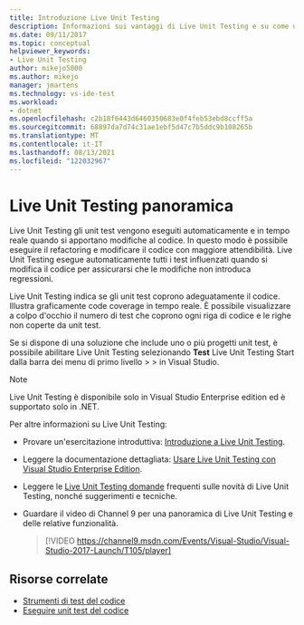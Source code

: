 ```yaml
---
title: Introduzione Live Unit Testing
description: Informazioni sui vantaggi di Live Unit Testing e su come usarlo quando si esegue il testing unità dei progetti.
ms.date: 09/11/2017
ms.topic: conceptual
helpviewer_keywords:
- Live Unit Testing
author: mikejo5000
ms.author: mikejo
manager: jmartens
ms.technology: vs-ide-test
ms.workload:
- dotnet
ms.openlocfilehash: c2b18f6443d6460350683e0f4feb53ebd8ccff5a
ms.sourcegitcommit: 68897da7d74c31ae1ebf5d47c7b5ddc9b108265b
ms.translationtype: MT
ms.contentlocale: it-IT
ms.lasthandoff: 08/13/2021
ms.locfileid: "122032967"
---
```

# <a name="live-unit-testing-overview"></a>Live Unit Testing panoramica

Live Unit Testing gli unit test vengono eseguiti automaticamente e in tempo reale quando si apportano modifiche al codice. In questo modo è possibile eseguire il refactoring e modificare il codice con maggiore attendibilità. Live Unit Testing esegue automaticamente tutti i test influenzati quando si modifica il codice per assicurarsi che le modifiche non introduca regressioni.

Live Unit Testing indica se gli unit test coprono adeguatamente il codice. Illustra graficamente code coverage in tempo reale. È possibile visualizzare a colpo d'occhio il numero di test che coprono ogni riga di codice e le righe non coperte da unit test.

Se si dispone di una soluzione che include uno o più progetti unit test, è possibile abilitare Live Unit Testing selezionando **Test** Live Unit Testing Start dalla barra dei menu di primo livello  >    >   in Visual Studio.

> [!NOTE]
> Live Unit Testing è disponibile solo in Visual Studio Enterprise edition ed è supportato solo in .NET.

Per altre informazioni su Live Unit Testing:

- Provare un'esercitazione introduttiva: [Introduzione a Live Unit Testing](live-unit-testing-start.md).

- Leggere la documentazione dettagliata: [Usare Live Unit Testing con Visual Studio Enterprise Edition](live-unit-testing.md).

- Leggere le [Live Unit Testing domande](live-unit-testing-faq.yml) frequenti sulle novità di Live Unit Testing, nonché suggerimenti e tecniche.

- Guardare il video di Channel 9 per una panoramica di Live Unit Testing e delle relative funzionalità.</p>

   > [!VIDEO https://channel9.msdn.com/Events/Visual-Studio/Visual-Studio-2017-Launch/T105/player]

## <a name="related-resources"></a>Risorse correlate

- [Strumenti di test del codice](https://visualstudio.microsoft.com/vs/testing-tools/)
- [Eseguire unit test del codice](unit-test-your-code.md)
